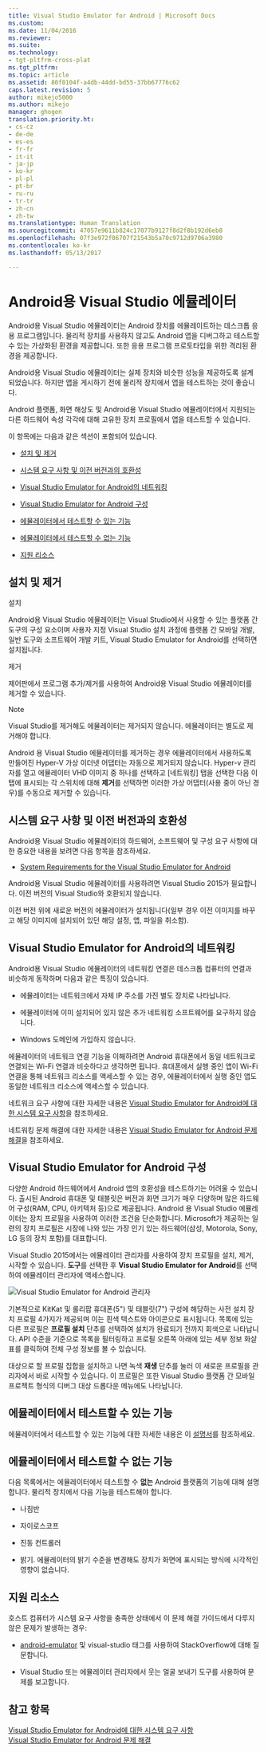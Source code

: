 ```yaml
---
title: Visual Studio Emulator for Android | Microsoft Docs
ms.custom: 
ms.date: 11/04/2016
ms.reviewer: 
ms.suite: 
ms.technology:
- tgt-pltfrm-cross-plat
ms.tgt_pltfrm: 
ms.topic: article
ms.assetid: 80f0104f-a4db-44dd-bd55-37bb67776c62
caps.latest.revision: 5
author: mikejo5000
ms.author: mikejo
manager: ghogen
translation.priority.ht:
- cs-cz
- de-de
- es-es
- fr-fr
- it-it
- ja-jp
- ko-kr
- pl-pl
- pt-br
- ru-ru
- tr-tr
- zh-cn
- zh-tw
ms.translationtype: Human Translation
ms.sourcegitcommit: 47057e9611b824c17077b9127f8d2f8b192d6eb8
ms.openlocfilehash: 07f3e972f06707f21543b5a70c9712d9706a3980
ms.contentlocale: ko-kr
ms.lasthandoff: 05/13/2017

---
```

# <a name="visual-studio-emulator-for-android"></a>Android용 Visual Studio 에뮬레이터
Android용 Visual Studio 에뮬레이터는 Android 장치를 에뮬레이트하는 데스크톱 응용 프로그램입니다. 물리적 장치를 사용하지 않고도 Android 앱을 디버그하고 테스트할 수 있는 가상화된 환경을 제공합니다. 또한 응용 프로그램 프로토타입을 위한 격리된 환경을 제공합니다.  
  
 Android용 Visual Studio 에뮬레이터는 실제 장치와 비슷한 성능을 제공하도록 설계되었습니다. 하지만 앱을 게시하기 전에 물리적 장치에서 앱을 테스트하는 것이 좋습니다.  
  
 Android 플랫폼, 화면 해상도 및 Android용 Visual Studio 에뮬레이터에서 지원되는 다른 하드웨어 속성 각각에 대해 고유한 장치 프로필에서 앱을 테스트할 수 있습니다.  
  
 이 항목에는 다음과 같은 섹션이 포함되어 있습니다.  
  
-   [설치 및 제거](#Installing)  
  
-   [시스템 요구 사항 및 이전 버전과의 호환성](#Requirements)  
  
-   [Visual Studio Emulator for Android의 네트워킹](#Networking)  
  
-   [Visual Studio Emulator for Android 구성](#Configuring)  
  
-   [에뮬레이터에서 테스트할 수 있는 기능](#FeaturesTest)  
  
-   [에뮬레이터에서 테스트할 수 없는 기능](#FeaturesNonTest)  
  
-   [지원 리소스](#Support)  
  
##  <a name="Installing"></a> 설치 및 제거  
 설치  
  
 Android용 Visual Studio 에뮬레이터는 Visual Studio에서 사용할 수 있는 플랫폼 간 도구의 구성 요소이며 사용자 지정 Visual Studio 설치 과정에 플랫폼 간 모바일 개발, 일반 도구와 소프트웨어 개발 키트, Visual Studio Emulator for Android를 선택하면 설치됩니다.  
  
 제거  
  
 제어판에서 프로그램 추가/제거를 사용하여 Android용 Visual Studio 에뮬레이터를 제거할 수 있습니다.  
  
> [!NOTE]
>  Visual Studio를 제거해도 에뮬레이터는 제거되지 않습니다. 에뮬레이터는 별도로 제거해야 합니다.  
  
 Android 용 Visual Studio 에뮬레이터를 제거하는 경우 에뮬레이터에서 사용하도록 만들어진 Hyper-V 가상 이더넷 어댑터는 자동으로 제거되지 않습니다. Hyper-v 관리자를 열고 에뮬레이터 VHD 이미지 중 하나를 선택하고 [네트워킹] 탭을 선택한 다음 이 탭에 표시되는 각 스위치에 대해 **제거**를 선택하면 이러한 가상 어댑터(사용 중이 아닌 경우)를 수동으로 제거할 수 있습니다.  
  
##  <a name="Requirements"></a> 시스템 요구 사항 및 이전 버전과의 호환성  
 Android용 Visual Studio 에뮬레이터의 하드웨어, 소프트웨어 및 구성 요구 사항에 대한 중요한 내용을 보려면 다음 항목을 참조하세요.  
  
-   [System Requirements for the Visual Studio Emulator for Android](../cross-platform/system-requirements-for-the-visual-studio-emulator-for-android.md)  
  
 Android용 Visual Studio 에뮬레이터를 사용하려면 Visual Studio 2015가 필요합니다. 이전 버전의 Visual Studio와 호환되지 않습니다.  
  
 이전 버전 위에 새로운 버전의 에뮬레이터가 설치됩니다(일부 경우 이전 이미지를 바꾸고 해당 이미지에 설치되어 있던 해당 설정, 앱, 파일을 취소함).  
  
##  <a name="Networking"></a> Visual Studio Emulator for Android의 네트워킹  
 Android용 Visual Studio 에뮬레이터의 네트워킹 연결은 데스크톱 컴퓨터의 연결과 비슷하게 동작하며 다음과 같은 특징이 있습니다.  
  
-   에뮬레이터는 네트워크에서 자체 IP 주소를 가진 별도 장치로 나타납니다.  
  
-   에뮬레이터에 이미 설치되어 있지 않은 추가 네트워킹 소프트웨어를 요구하지 않습니다.  
  
-   Windows 도메인에 가입하지 않습니다.  
  
 에뮬레이터의 네트워크 연결 기능을 이해하려면 Android 휴대폰에서 동일 네트워크로 연결되는 Wi-Fi 연결과 비슷하다고 생각하면 됩니다. 휴대폰에서 실행 중인 앱이 Wi-Fi 연결을 통해 네트워크 리소스를 액세스할 수 있는 경우, 에뮬레이터에서 실행 중인 앱도 동일한 네트워크 리소스에 액세스할 수 있습니다.  
  
 네트워크 요구 사항에 대한 자세한 내용은 [Visual Studio Emulator for Android에 대한 시스템 요구 사항](../cross-platform/system-requirements-for-the-visual-studio-emulator-for-android.md)을 참조하세요.  
  
 네트워킹 문제 해결에 대한 자세한 내용은 [Visual Studio Emulator for Android 문제 해결](../cross-platform/troubleshooting-the-visual-studio-emulator-for-android.md)을 참조하세요.  
  
##  <a name="Configuring"></a> Visual Studio Emulator for Android 구성  
 다양한 Android 하드웨어에서 Android 앱의 호환성을 테스트하기는 어려울 수 있습니다. 출시된 Android 휴대폰 및 태블릿은 버전과 화면 크기가 매우 다양하며 많은 하드웨어 구성(RAM, CPU, 아키텍처 등)으로 제공됩니다. Android 용 Visual Studio 에뮬레이터는 장치 프로필을 사용하여 이러한 조건을 단순화합니다. Microsoft가 제공하는 일련의 장치 프로필은 시장에 나와 있는 가장 인기 있는 하드웨어(삼성, Motorola, Sony, LG 등의 장치 포함)를 대표합니다.  
  
 Visual Studio 2015에서는 에뮬레이터 관리자를 사용하여 장치 프로필을 설치, 제거, 시작할 수 있습니다. **도구**를 선택한 후 **Visual Studio Emulator for Android**를 선택하여 에뮬레이터 관리자에 액세스합니다.  
  
 ![Visual Studio Emulator for Android 관리자](../cross-platform/media/android_emu_manager.png "Android_Emu_Manager")  
  
 기본적으로 KitKat 및 롤리팝 휴대폰(5") 및 태블릿(7") 구성에 해당하는 사전 설치 장치 프로필 4가지가 제공되며 이는 흰색 텍스트와 아이콘으로 표시됩니다. 목록에 있는 다른 프로필은 **프로필 설치** 단추를 선택하여 설치가 완료되기 전까지 회색으로 나타납니다. API 수준을 기준으로 목록을 필터링하고 프로필 오른쪽 아래에 있는 세부 정보 화살표를 클릭하여 전체 구성 정보를 볼 수 있습니다.  
  
 대상으로 할 프로필 집합을 설치하고 나면 녹색 **재생** 단추를 눌러 이 새로운 프로필을 관리자에서 바로 시작할 수 있습니다. 이 프로필은 또한 Visual Studio 플랫폼 간 모바일 프로젝트 형식의 디버그 대상 드롭다운 메뉴에도 나타납니다.  
  
##  <a name="FeaturesTest"></a> 에뮬레이터에서 테스트할 수 있는 기능  
 에뮬레이터에서 테스트할 수 있는 기능에 대한 자세한 내용은 이 [설명서](http://blogs.msdn.com/b/visualstudioalm/archive/2014/11/12/introducing-visual-studio-s-emulator-for-android.aspx)를 참조하세요.  
  
##  <a name="FeaturesNonTest"></a> 에뮬레이터에서 테스트할 수 없는 기능  
 다음 목록에서는 에뮬레이터에서 테스트할 수 **없는** Android 플랫폼의 기능에 대해 설명합니다. 물리적 장치에서 다음 기능을 테스트해야 합니다.  
  
-   나침반  
  
-   자이로스코프  
  
-   진동 컨트롤러  
  
-   밝기. 에뮬레이터의 밝기 수준을 변경해도 장치가 화면에 표시되는 방식에 시각적인 영향이 없습니다.  
  
##  <a name="Support"></a> 지원 리소스  
 호스트 컴퓨터가 시스템 요구 사항을 충족한 상태에서 이 문제 해결 가이드에서 다루지 않은 문제가 발생하는 경우:  
  
-   [android-emulator](http://stackoverflow.com/questions/tagged/android-emulator) 및 visual-studio 태그를 사용하여 StackOverflow에 대해 질문합니다.  
  
-   Visual Studio 또는 에뮬레이터 관리자에서 웃는 얼굴 보내기 도구를 사용하여 문제를 보고합니다.  
  
## <a name="see-also"></a>참고 항목  
 [Visual Studio Emulator for Android에 대한 시스템 요구 사항](../cross-platform/system-requirements-for-the-visual-studio-emulator-for-android.md)   
 [Visual Studio Emulator for Android 문제 해결](../cross-platform/troubleshooting-the-visual-studio-emulator-for-android.md)

